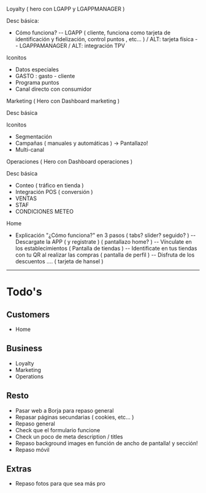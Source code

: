 

Loyalty
( hero con LGAPP y LGAPPMANAGER )

Desc básica:
- Cómo funciona?
-- LGAPP ( cliente, funciona como tarjeta de identificación y fidelización, control puntos , etc...  )  / ALT: tarjeta física
-- LGAPPAMANAGER / ALT: integración TPV

Iconitos
- Datos especiales
- GASTO : gasto - cliente
- Programa puntos
- Canal directo con consumidor


Marketing
( Hero con Dashboard marketing )

Desc básica

Iconitos
- Segmentación
- Campañas ( manuales y automáticas ) -> Pantallazo!
- Multi-canal


Operaciones
( Hero con Dashboard operaciones )

Desc básica

- Conteo ( tráfico en tienda )
- Integración POS ( conversión ) 
- VENTAS
- STAF
- CONDICIONES METEO

Home

- Explicación "¿Cómo funciona?" en 3 pasos ( tabs? slider? seguido? )
-- Descargate la APP ( y registrate ) ( pantallazo home? )
-- Vínculate en los establecimientos  ( Pantalla de tiendas )
-- Identificate en tus tiendas con tu QR al realizar las compras ( pantalla de perfil ) 
-- Disfruta de los descuentos .... ( tarjeta de hansel )


* * *

# Todo's

## Customers

- Home

## Business

- Loyalty
- Marketing
- Operations

## Resto

- Pasar web a Borja para repaso general
- Repasar páginas secundarias ( cookies, etc... )
- Repaso general
- Check que el formulario funcione
- Check un poco de meta description / titles
- Repaso background images en función de ancho de pantalla! y sección!
- Repaso móvil

## Extras

- Repaso fotos para que sea más pro
